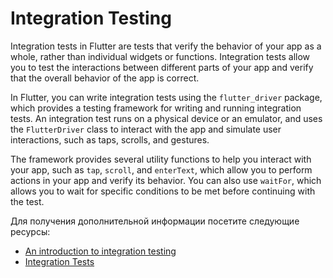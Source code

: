 # Integration Testing

Integration tests in Flutter are tests that verify the behavior of your app as a whole, rather than individual widgets or functions. Integration tests allow you to test the interactions between different parts of your app and verify that the overall behavior of the app is correct.

In Flutter, you can write integration tests using the `flutter_driver` package, which provides a testing framework for writing and running integration tests. An integration test runs on a physical device or an emulator, and uses the `FlutterDriver` class to interact with the app and simulate user interactions, such as taps, scrolls, and gestures.

The framework provides several utility functions to help you interact with your app, such as `tap`, `scroll`, and `enterText`, which allow you to perform actions in your app and verify its behavior. You can also use `waitFor`, which allows you to wait for specific conditions to be met before continuing with the test.

Для получения дополнительной информации посетите следующие ресурсы:

- [An introduction to integration testing](https://docs.flutter.dev/cookbook/testing/integration/introduction)
- [Integration Tests](https://docs.flutter.dev/testing#integration-tests)
